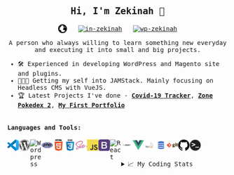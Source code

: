 <samp>
<h2 align="center">Hi, I'm Zekinah 👋</h2>
<p align="center">
<a href="https://www.zekinahlecaros.com/" target="blank"><img align="center" src=https://raw.githubusercontent.com/iconic/open-iconic/master/svg/globe.svg alt="zekinalecaros.com" height="20" width="20" /></a>
&emsp;
<a href="https://ph.linkedin.com/in/zekinah" target="blank"><img align="center" src=https://cdn.jsdelivr.net/npm/simple-icons@3.0.1/icons/linkedin.svg alt="in-zekinah" height="20" width="20" /></a>
  &emsp;
<a href="https://profiles.wordpress.org/zekinah/" target="blank"><img align="center" src=https://cdn.jsdelivr.net/npm/simple-icons@3.0.1/icons/wordpress.svg alt="wp-zekinah" height="20" width="20" /></a>
</p>
<p align="center">
A person who always willing to learn something new everyday and executing it into small and big projects.
</p>

- 🛠 Experienced in developing WordPress and Magento site and plugins.
- 👩🏻‍💻 Getting my self into JAMStack. Mainly focusing on Headless CMS with VueJS.
- 🏆 Latest Projects I've done - **[Covid-19 Tracker](https://github.com/zekinah/pandemiccovid-19)**, **[Zone Pokedex 2](https://github.com/zekinah/zone-pokedex2)**, **[My First Portfolio](https://github.com/zekinah/iamzekinah)** 
<br><br>

#### Languages and Tools:

<img align="left" alt="Visual Studio Code" width="26px" src="https://raw.githubusercontent.com/github/explore/80688e429a7d4ef2fca1e82350fe8e3517d3494d/topics/visual-studio-code/visual-studio-code.png" />
<img align="left" alt="Wordpress" width="26px" src="https://raw.githubusercontent.com/github/explore/80688e429a7d4ef2fca1e82350fe8e3517d3494d/topics/wordpress/wordpress.png" />
<img align="left" alt="Wordpress" width="26px" src="https://avatars.githubusercontent.com/u/168457?s=26" />
<img align="left" alt="PHP" width="26px" src="https://raw.githubusercontent.com/github/explore/80688e429a7d4ef2fca1e82350fe8e3517d3494d/topics/php/php.png" />
<img align="left" alt="HTML5" width="26px" src="https://raw.githubusercontent.com/github/explore/80688e429a7d4ef2fca1e82350fe8e3517d3494d/topics/html/html.png" />
<img align="left" alt="CSS3" width="26px" src="https://raw.githubusercontent.com/github/explore/80688e429a7d4ef2fca1e82350fe8e3517d3494d/topics/css/css.png" />
<img align="left" alt="Sass" width="26px" src="https://raw.githubusercontent.com/github/explore/80688e429a7d4ef2fca1e82350fe8e3517d3494d/topics/sass/sass.png" />
<img align="left" alt="JavaScript" width="26px" src="https://raw.githubusercontent.com/github/explore/80688e429a7d4ef2fca1e82350fe8e3517d3494d/topics/javascript/javascript.png" />
<img align="left" alt="React" width="26px" src="https://raw.githubusercontent.com/github/explore/80688e429a7d4ef2fca1e82350fe8e3517d3494d/topics/bootstrap/bootstrap.png" />
<img align="left" alt="React" width="26px" src="https://avatars.githubusercontent.com/u/22138497?s=26" />
<img align="left" alt="JavaScript" width="26px" src="https://raw.githubusercontent.com/github/explore/80688e429a7d4ef2fca1e82350fe8e3517d3494d/topics/jquery/jquery.png" />
<img align="left" alt="React" width="26px" src="https://raw.githubusercontent.com/github/explore/80688e429a7d4ef2fca1e82350fe8e3517d3494d/topics/vue/vue.png" />
<img align="left" alt="MySQL" width="26px" src="https://raw.githubusercontent.com/github/explore/80688e429a7d4ef2fca1e82350fe8e3517d3494d/topics/mysql/mysql.png" />
<img align="left" alt="SQL" width="26px" src="https://raw.githubusercontent.com/github/explore/80688e429a7d4ef2fca1e82350fe8e3517d3494d/topics/sql/sql.png" />
<img align="left" alt="Git" width="26px" src="https://raw.githubusercontent.com/github/explore/80688e429a7d4ef2fca1e82350fe8e3517d3494d/topics/git/git.png" />
<img align="left" alt="GitHub" width="26px" src="https://raw.githubusercontent.com/github/explore/78df643247d429f6cc873026c0622819ad797942/topics/github/github.png" />
<img align="left" alt="Terminal" width="26px" src="https://raw.githubusercontent.com/github/explore/80688e429a7d4ef2fca1e82350fe8e3517d3494d/topics/terminal/terminal.png" />


<br><br>

<details>
    <summary>📈 My Coding Stats</summary>

<!--START_SECTION:waka-->
![Code Time](http://img.shields.io/badge/Code%20Time-2%2C632%20hrs%2048%20mins-blue)

**🐱 My GitHub Data** 

> 🏆 0 Contributions in the Year 2023
 > 
> 📦 161.8 kB Used in GitHub's Storage 
 > 
> 🚫 Not Opted to Hire
 > 
> 📜 30 Public Repositories 
 > 
> 🔑 32 Private Repositories  
 > 
**I'm a Night 🦉** 

```text
🌞 Morning        9 commits       ██░░░░░░░░░░░░░░░░░░░░░░░   08.41 % 
🌆 Daytime       21 commits       █████░░░░░░░░░░░░░░░░░░░░   19.63 % 
🌃 Evening       45 commits       ██████████░░░░░░░░░░░░░░░   42.06 % 
🌙 Night         32 commits       ███████░░░░░░░░░░░░░░░░░░   29.91 % 

```
📅 **I'm Most Productive on Saturday** 

```text
Monday          10 commits       ██░░░░░░░░░░░░░░░░░░░░░░░   09.35 % 
Tuesday          5 commits       █░░░░░░░░░░░░░░░░░░░░░░░░   04.67 % 
Wednesday       15 commits       ███░░░░░░░░░░░░░░░░░░░░░░   14.02 % 
Thursday         9 commits       ██░░░░░░░░░░░░░░░░░░░░░░░   08.41 % 
Friday          16 commits       ███░░░░░░░░░░░░░░░░░░░░░░   14.95 % 
Saturday        26 commits       ██████░░░░░░░░░░░░░░░░░░░   24.30 % 
Sunday          26 commits       ██████░░░░░░░░░░░░░░░░░░░   24.30 % 

```


📊 **This Week I Spent My Time On** 

```text
💬 Programming Languages: 
PHP                      13 hrs 53 mins      ██████████████████░░░░░░░   75.45 % 
JavaScript               3 hrs 14 mins       ████░░░░░░░░░░░░░░░░░░░░░   17.59 % 
CSS                      1 hr 10 mins        █░░░░░░░░░░░░░░░░░░░░░░░░   06.37 % 
Other                    3 mins              ░░░░░░░░░░░░░░░░░░░░░░░░░   00.32 % 
CSV                      2 mins              ░░░░░░░░░░░░░░░░░░░░░░░░░   00.25 % 

```

**I Mostly Code in PHP** 

```text
PHP                      33 repos            ███████████████░░░░░░░░░░   60.00 % 
CSS                      7 repos             ███░░░░░░░░░░░░░░░░░░░░░░   12.73 % 
JavaScript               6 repos             ██░░░░░░░░░░░░░░░░░░░░░░░   10.91 % 
HTML                     5 repos             ██░░░░░░░░░░░░░░░░░░░░░░░   09.09 % 
Vue                      4 repos             █░░░░░░░░░░░░░░░░░░░░░░░░   07.27 % 

```



 Last Updated on 19/02/2023 20:11:50 UTC
<!--END_SECTION:waka-->
</details>
</samp>
